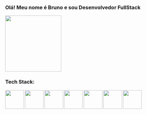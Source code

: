 ### Olá! Meu nome é Bruno e sou Desenvolvedor FullStack
<img height="180em" src="https://github-readme-stats.vercel.app/api/top-langs/?username=brunodefreitasborges&layout=compact&langs_count=7&theme=dracula"/>
<div>
  <h3>Tech Stack:</h3>
  <img align="left" height="60"  src="https://cdn.jsdelivr.net/gh/devicons/devicon/icons/java/java-original-wordmark.svg">
  <img align="left" height="60"  src="https://cdn.jsdelivr.net/gh/devicons/devicon/icons/spring/spring-original.svg" />
  <img align="left" height="60" src="https://cdn.jsdelivr.net/gh/devicons/devicon/icons/angularjs/angularjs-original.svg" />
  <img align="left" height="60" src="https://cdn.jsdelivr.net/gh/devicons/devicon/icons/typescript/typescript-original.svg" />
  <img align="left" height="60" src="https://cdn.jsdelivr.net/gh/devicons/devicon/icons/javascript/javascript-original.svg" />
  <img align="left" height="60" src="https://cdn.jsdelivr.net/gh/devicons/devicon/icons/nodejs/nodejs-original.svg" />
  <img align="left" height="60" src="https://cdn.jsdelivr.net/gh/devicons/devicon/icons/mongodb/mongodb-plain-wordmark.svg" />
          
          
            
          
</div>
